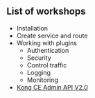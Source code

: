 ## List of workshops

- Installation
- Create service and route
- Working with plugins
  - Authentication
  - Security
  - Control traffic
  - Logging
  - Monitoring
- [Kong CE Admin API V2.0](https://explore.postman.com/api/3158/kong-ce-admin-api-v20)
